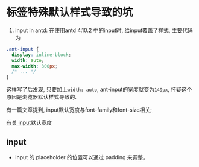 # 标签特殊默认样式导致的坑

1. input in antd: 在使用antd 4.10.2 中的input时, 给input覆盖了样式, 主要代码为

```css
.ant-input {
  display: inline-block;
  width: auto;
  max-width: 300px;
  /* ... */
}
```

这样写了后发现, 只要加上`width: auto`, ant-input的宽度就变为`149px`, 怀疑这个
原因是浏览器默认样式导致的.

有一篇文章提到, input默认宽度与font-family和font-size相关;

[有关 input默认宽度](https://blog.csdn.net/laiyangwen1120/article/details/78427384)

## input

- input 的 placeholder 的位置可以通过 padding 来调整。
